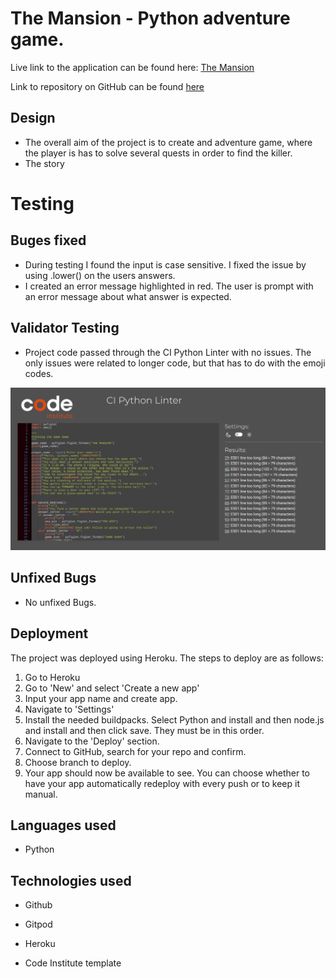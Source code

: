 # The Mansion - Python adventure game.

Live link to the application can be found here: [The Mansion](https://project-3-python-game.herokuapp.com/)

Link to repository on GitHub can be found [here](https://github.com/adrian-cucuet/project3-python-game)

## Design

* The overall aim of the project is to create and adventure game, where the player is has to solve several quests in order to find the killer.
* The story 

# Testing

## Buges fixed

* During testing I found the input is case sensitive. I fixed the issue by using .lower() on the users answers.
* I created an error message highlighted in red. The user is prompt with an error message about what answer is expected.

## Validator Testing

* Project code passed through the CI Python Linter with no issues. The only issues were related to longer code, but that has to do with the emoji codes.

![CI Python Linter](/images/CI-linter.png)

## Unfixed Bugs

* No unfixed Bugs.

## Deployment

The project was deployed using Heroku. The steps to deploy are as follows:

  1. Go to Heroku
  2. Go to 'New' and select 'Create a new app'
  3. Input your app name and create app.
  4. Navigate to 'Settings'
  5. Install the needed buildpacks. Select Python and install and then node.js and 
     install and then click save. They must be in this order.
  6. Navigate to the 'Deploy' section.
  7. Connect to GitHub, search for your repo and confirm.
  8. Choose branch to deploy.
  9. Your app should now be available to see. You can choose whether to have your app 
     automatically redeploy with every push or to keep it manual.


## Languages used 

 * Python

## Technologies used

 * Github 

 * Gitpod

 * Heroku

 * Code Institute template
